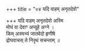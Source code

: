 +++
title = "०४ यदि वाहम् अनृतदेवो"

+++
यदि वाहम् अनृतदेवो अस्मि  
मोघं वा देवाꣳ अप्यूहे अग्ने ।  
किम् अस्मभ्यं जातवेदो हृणीषे  
द्रोघवाचस् ते निरृथं सचन्ताम् ॥